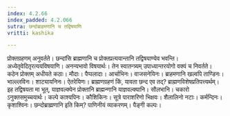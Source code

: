 ```yaml
---
index: 4.2.66
index_padded: 4.2.066
sutra: छन्दोब्राहमणानि च तद्विषयाणि
vritti: kashika

---
```

प्रोक्तग्रहणम् अनुवर्तते। छन्दांसि ब्राह्मणानि च प्रोक्तप्रत्ययान्तानि तद्विषयाण्येव भवन्ति। अध्येतृवेदितृरत्ययविषयाणि। अनन्यभावो विषयार्थः। तेन स्वातन्त्र्यम् उपाध्यान्तरयोगो वक्यं च निवर्तते। कठेन प्रोक्तम् अधीयते कठाः। मौदाः। पैप्पलादाः। आर्चाभिनः। वाजसनेयिनः। ब्राहमणानि खल्वपि ताण्डिनः। भाल्ल्लविनः। शाट्यायनिनः। ऐतरेयिणः। ब्राह्मणग्रहणं किं, यावता छन्द एव तद्? ब्राह्मणविशेषप्रतिपत्त्यर्थम्। इह तद्विषयता मा भूत्, याज्ञवल्क्येन प्रोक्तानि ब्राह्मन्णानि याज्ञवल्क्यानि। सौलभानि। चकारो ऽनुक्तसमुच्चयार्थः। कल्पे काश्यपिनः। कौशिकिनः। सूत्रे पाराशरिणो भिक्षवः। शैलालिनो नटाः। कर्मन्दिनः। कृशाश्विनः। छन्दोब्राह्मणानि इति किम्? पाणिनीयं व्याकरणम्। पैङ्गी कल्पः।